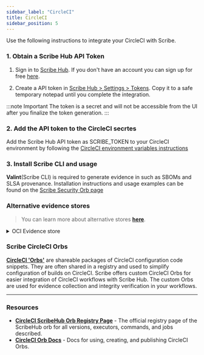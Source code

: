 ```yaml
---
sidebar_label: "CircleCI"
title: CircleCI
sidebar_position: 5
---
```


Use the following instructions to integrate your CircleCI with Scribe.

### 1. Obtain a Scribe Hub API Token

1. Sign in to [Scribe Hub](https://app.scribesecurity.com). If you don't have an account you can sign up for free [here](https://scribesecurity.com/scribe-platform-lp/ "Start Using Scribe For Free").

2. Create a API token in [Scribe Hub > Settings > Tokens](https://app.scribesecurity.com/settings/tokens). Copy it to a safe temporary notepad until you complete the integration.
   
:::note Important
The token is a secret and will not be accessible from the UI after you finalize the token generation. 
:::

### 2. Add the API token to the CircleCI secrtes

Add the Scribe Hub API token as SCRIBE_TOKEN to your CircleCI environment by following the [CircleCI environment variables instructions](https://circleci.com/docs/env-vars#setting-an-environment-variable-in-a-project "CircleCI embedding environment variables instructions")

### 3. Install Scribe CLI and usage

**Valint**(Scribe CLI) is required to generate evidence in such as SBOMs and SLSA provenance. 
Installation instructions and usage examples can be found on the [Scribe Security Orb page](https://circleci.com/developer/orbs/orb/scribe-security/orbs)


### Alternative evidence stores

> You can learn more about alternative stores **[here](https://scribe-security.netlify.app/docs/integrating-scribe/other-evidence-stores)**.

<details>
  <summary> OCI Evidence store </summary>

Valint supports both storage and verification flows for `attestations`  and `statement` objects utilizing OCI registry as an evidence store.

Using OCI registry as an evidence store allows you to upload, download and verify evidence across your supply chain in a seamless manner.

Related flags:
* `oci` Enable OCI store.
* `oci-repo` - Evidence store location.

### Before you begin
Evidence can be stored in any accusable registry.
* Write access is required for upload (generate).
* Read access is required for download (verify).

You must first login with the required access privileges to your registry before calling Valint.
For example, using `docker login` command or **[circle orbs](https://circleci.com/docs/building-docker-images/)**.

</details>

### Scribe CircleCI Orbs

**[CircleCI 'Orbs'](https://circleci.com/developer/orbs "Circle CI Orbs")** are shareable packages of CircleCI configuration code snippets. They are often shared in a registry and used to simplify configuration of builds on CircleCI.
Scribe offers custom CircleCI Orbs for easier integration of CircleCI workflows with Scribe Hub. The custom Orbs are used for evidence collection and integrity verification in your workflows.

---

### Resources

* **[CircleCI ScribeHub Orb Registry Page](https://circleci.com/orbs/registry/orb/scribe-security/orbs)** - The official registry page of the ScribeHub orb for all versions, executors, commands, and jobs described.
* **[CircleCI Orb Docs](https://circleci.com/docs/2.0/orb-intro/#section=configuration)** - Docs for using, creating, and publishing CircleCI Orbs.